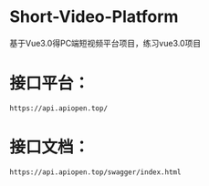 # Short-Video-Platform
基于Vue3.0得PC端短视频平台项目，练习vue3.0项目
# 接口平台：
`https://api.apiopen.top/`
# 接口文档：
`https://api.apiopen.top/swagger/index.html`
